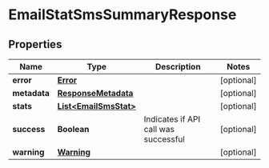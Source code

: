 
# EmailStatSmsSummaryResponse

## Properties
Name | Type | Description | Notes
------------ | ------------- | ------------- | -------------
**error** | [**Error**](Error.md) |  |  [optional]
**metadata** | [**ResponseMetadata**](ResponseMetadata.md) |  |  [optional]
**stats** | [**List&lt;EmailSmsStat&gt;**](EmailSmsStat.md) |  |  [optional]
**success** | **Boolean** | Indicates if API call was successful |  [optional]
**warning** | [**Warning**](Warning.md) |  |  [optional]



